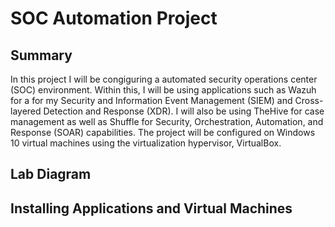 # SOC Automation Project

## Summary

In this project I will be congiguring a automated security operations center (SOC) environment. Within this, I will be using applications such as Wazuh for a for my Security and Information Event Management (SIEM) and Cross-layered Detection and Response (XDR). I will also be using TheHive for case management as well as Shuffle for Security, Orchestration, Automation, and Response (SOAR) capabilities. The project will be configured on Windows 10 virtual machines using the virtualization hypervisor, VirtualBox.

## Lab Diagram

## Installing Applications and Virtual Machines



